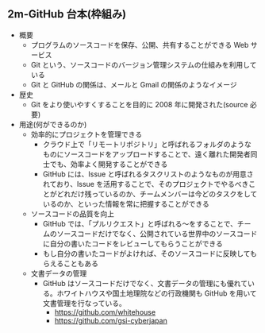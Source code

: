 ## 2m-GitHub 台本(枠組み)

- 概要
  - プログラムのソースコードを保存、公開、共有することができる Web サービス
  - Git という、ソースコードのバージョン管理システムの仕組みを利用している
  - Git と GitHub の関係は、メールと Gmail の関係のようなイメージ
- 歴史
  - Git をより使いやすくすることを目的に 2008 年に開発された(source 必要)
- 用途(何ができるのか)
  - 効率的にプロジェクトを管理できる
    - クラウド上で「リモートリポジトリ」と呼ばれるフォルダのようなものにソースコードをアップロードすることで、遠く離れた開発者同士でも、効率よく開発することができる
    - GitHub には、Issue と呼ばれるタスクリストのようなものが用意されており、Issue を活用することで、そのプロジェクトでやるべきことがどれだけ残っているのか、チームメンバーは今どのタスクをしているのか、といった情報を常に把握することができる
  - ソースコードの品質を向上
    - GitHub では、「プルリクエスト」と呼ばれる〜をすることで、チームのソースコードだけでなく、公開されている世界中のソースコードに自分の書いたコードをレビューしてもらうことができる
    - もし自分の書いたコードがよければ、そのソースコードに反映してもらえることもある
  - 文書データの管理
    - GitHub はソースコードだけでなく、文書データの管理にも優れている。ホワイトハウスや国土地理院などの行政機関も GitHub を用いて文書管理を行なっている。
      - https://github.com/whitehouse
      - https://github.com/gsi-cyberjapan
